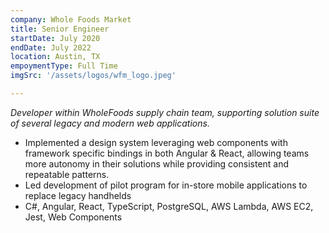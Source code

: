 ```yaml
---
company: Whole Foods Market
title: Senior Engineer
startDate: July 2020
endDate: July 2022
location: Austin, TX
empoymentType: Full Time
imgSrc: '/assets/logos/wfm_logo.jpeg'

---
```


*Developer within WholeFoods supply chain team, supporting solution suite of several legacy and modern web applications.* 
 
* Implemented a design system leveraging web components with framework specific bindings in both Angular & React, allowing teams more autonomy in their solutions while providing consistent and repeatable patterns.  
* Led development of pilot program for in-store mobile applications to replace legacy handhelds  
* C#, Angular, React, TypeScript, PostgreSQL, AWS Lambda, AWS EC2, Jest, Web Components  